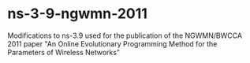 # ns-3-9-ngwmn-2011
Modifications to ns-3.9 used for the publication of the NGWMN/BWCCA 2011 paper "An Online Evolutionary Programming Method for the Parameters of Wireless Networks"
